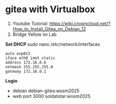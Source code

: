 # gitea with Virtualbox

1. Youtube Tutorial: https://wiki.crowncloud.net/?How_to_Install_Gitea_on_Debian_12
2. Bridge Yellow im Lab

**Set DHCP**
sudo nano /etc/network/interfaces

```
auto enp0s3
iface eth0 inet static
address 172.16.0.6
netmask 255.255.255.0
gateway 172.16.0.1
```

**Login**

- debian debian-gitea:wosm2025
- web port 3000 soldatstar:wosm2025
 